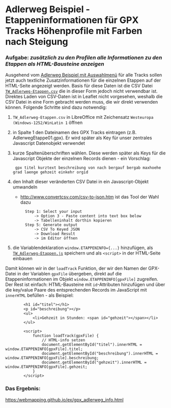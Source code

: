 # Adlerweg Beispiel - Etappeninformationen für GPX Tracks Höhenprofile mit Farben nach Steigung

### Aufgabe: *zusätzlich zu den Profilen alle Informationen zu den Etappen als HTML-Bausteine anzeigen*

Ausgehend vom [Adlerweg Beispiel mit Auswahlmenü](https:/webmapping.github.io/ex/gpx_adlerweg_menu.html) für alle Tracks sollen jetzt auch textliche Zusatzinformationen für die einzelnen Etappen auf der HTML-Seite angezeigt werden. Basis für diese Daten ist die CSV Datei [`TW_Adlerweg-Etappen.csv`](https://webmapping.github.io/ex/gpx/TW_Adlerweg-Etappen.csv) die in dieser Form jedoch nicht verwendbar ist. Direktes Laden von CSV-Daten ist in Leaflet nicht vorgesehen, weshalb die CSV Datei in eine Form gebracht werden muss, die wir direkt verwenden können. Folgende Schritte sind dazu notwendig:

1. `TW_Adlerweg-Etappen.csv` in LibreOffice mit Zeichensatz `Westeuropa (Windows-1252/WinLatin 1` öffnen
2. in Spalte 1 den Dateinamen des GPX Tracks eintragen (z.B. AdlerwegEtappe01.gpx). Er wird später als Key für unser zentrales Javascript Datenobjekt verwendet
3. kurze Spaltenüberschriften wählen. Diese werden später als Keys für die Javascript Objekte der einzelnen Records dienen - ein Vorschlag:

        gpx titel kurztext beschreibung von nach bergauf bergab maxhoehe grad laenge gehzeit einkehr orgid

4. den Inhalt dieser veränderten CSV Datei in ein Javascript-Objekt umwandeln
    * http://www.convertcsv.com/csv-to-json.htm ist das Tool der Wahl dazu

            Step 1: Select your input
                -> Option 3 - Paste content into text box below
                -> Tabelleninhalt dorthin kopieren
            Step 5: Generate output
                -> CSV To Keyed JSON
                -> Download Result
                -> im Editor öffnen

5. die Variablendeklaration `window.ETAPPENINFO={...}` hinzufügen, als [`TW_Adlerweg-Etappen.js`](https://webmapping.github.io/ex/gpx/TW_Adlerweg-Etappen.js) speichern und als `<script>` in der HTML-Seite einbauen

Damit können wir in der `loadTrack` Funktion, der wir den Namen der GPX-Datei in der Variablen `gpxFile` übergeben, direkt auf die Etappeninformationen im Objekt `window.ETAPPENINFO[gpxFile]` zugreifen. Der Rest ist einfach: HTML-Bausteine mit `id`-Attributen hinzufügen und über die key/value Paare des entsprechenden Records im JavaScript mit `innerHTML` befüllen - als Beispiel:

            <h1 id="titel"></h1>
            <p id="beschreibung"></p>
            <ul>
                <li>Gehzeit in Stunden: <span id="gehzeit"></span></li>
            </ul>

            <script>
                function loadTrack(gpxFile) {
                    // HTML-info setzen
                    document.getElementById("titel").innerHTML = window.ETAPPENINFO[gpxFile].titel;
                    document.getElementById("beschreibung").innerHTML = window.ETAPPENINFO[gpxFile].beschreibung;
                    document.getElementById("gehzeit").innerHTML = window.ETAPPENINFO[gpxFile].gehzeit;
                }
            </script>

### Das Ergebnis:

[https:/webmapping.github.io/ex/gpx_adlerweg_info.html](https:/webmapping.github.io/ex/gpx_adlerweg_info.html)
